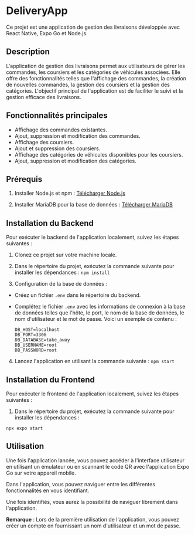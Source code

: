 # DeliveryApp

Ce projet est une application de gestion des livraisons développée avec React Native, Expo Go et Node.js.

## Description

L'application de gestion des livraisons permet aux utilisateurs de gérer les commandes, les coursiers et les catégories de véhicules associées. Elle offre des fonctionnalités telles que l'affichage des commandes, la création de nouvelles commandes, la gestion des coursiers et la gestion des catégories. L'objectif principal de l'application est de faciliter le suivi et la gestion efficace des livraisons.

## Fonctionnalités principales

- Affichage des commandes existantes.
- Ajout, suppression et modification des commandes.
- Affichage des coursiers.
- Ajout et suppression des coursiers.
- Affichage des catégories de véhicules disponibles pour les coursiers.
- Ajout, suppression et modification des catégories.


## Prérequis

1. Installer Node.js et npm : [Télécharger Node.js](https://nodejs.org/)

2. Installer MariaDB pour la base de données : [Télécharger MariaDB](https://mariadb.org/)

## Installation du Backend

Pour exécuter le backend de l'application localement, suivez les étapes suivantes :

1. Clonez ce projet sur votre machine locale.

2. Dans le répertoire du projet, exécutez la commande suivante pour installer les dépendances :
```npm install```

3. Configuration de la base de données :

- Créez un fichier `.env` dans le répertoire du backend.
- Complétez le fichier `.env` avec les informations de connexion à la base de données telles que l'hôte, le port, le nom de la base de données, le nom d'utilisateur et le mot de passe. Voici un exemple de contenu :

  ```
  DB_HOST=localhost
  DB_PORT=3306
  DB_DATABASE=take_away
  DB_USERNAME=root
  DB_PASSWORD=root
  ```

4. Lancez l'application en utilisant la commande suivante :
  ```npm start  ```

## Installation du Frontend

Pour exécuter le frontend de l'application localement, suivez les étapes suivantes :

1. Dans le répertoire du projet, exécutez la commande suivante pour installer les dépendances :

  ```npx expo start```
  
## Utilisation

Une fois l'application lancée, vous pouvez accéder à l'interface utilisateur en utilisant un émulateur ou en scannant le code QR avec l'application Expo Go sur votre appareil mobile.

Dans l'application, vous pouvez naviguer entre les différentes fonctionnalités en vous identifiant.

Une fois identifiés, vous aurez la possibilité de naviguer librement dans l'application.

**Remarque** : Lors de la première utilisation de l'application, vous pouvez créer un compte en fournissant un nom d'utilisateur et un mot de passe.

